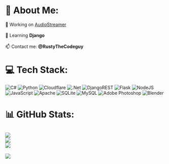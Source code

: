 # 💫 About Me:
 🔭 Working on [AudioStreamer](https://github.com/cd-con/AudioStreamer-server)<br><br> 🌱 Learning **Django**<br><br> 📫 Contact me: **@RustyTheCodeguy**


# 💻 Tech Stack:
![C#](https://img.shields.io/badge/c%23-%23239120.svg?style=plastic&logo=c-sharp&logoColor=white) ![Python](https://img.shields.io/badge/python-3670A0?style=plastic&logo=python&logoColor=ffdd54) ![Cloudflare](https://img.shields.io/badge/Cloudflare-F38020?style=plastic&logo=Cloudflare&logoColor=white) ![.Net](https://img.shields.io/badge/.NET-5C2D91?style=plastic&logo=.net&logoColor=white) ![DjangoREST](https://img.shields.io/badge/DJANGO-REST-ff1709?style=plastic&logo=django&logoColor=white&color=ff1709&labelColor=gray) ![Flask](https://img.shields.io/badge/flask-%23000.svg?style=plastic&logo=flask&logoColor=white) ![NodeJS](https://img.shields.io/badge/node.js-6DA55F?style=plastic&logo=node.js&logoColor=white) ![JavaScript](https://img.shields.io/badge/javascript-%23323330.svg?style=plastic&logo=javascript&logoColor=%23F7DF1E) ![Apache](https://img.shields.io/badge/apache-%23D42029.svg?style=plastic&logo=apache&logoColor=white) ![SQLite](https://img.shields.io/badge/sqlite-%2307405e.svg?style=plastic&logo=sqlite&logoColor=white) ![MySQL](https://img.shields.io/badge/mysql-%2300f.svg?style=plastic&logo=mysql&logoColor=white) ![Adobe Photoshop](https://img.shields.io/badge/adobephotoshop-%2331A8FF.svg?style=plastic&logo=adobephotoshop&logoColor=white) ![Blender](https://img.shields.io/badge/blender-%23F5792A.svg?style=plastic&logo=blender&logoColor=white)
# 📊 GitHub Stats:
![](https://github-readme-stats.vercel.app/api?username=cd-con&theme=dark&hide_border=false&include_all_commits=true&count_private=true)<br/>
![](https://github-readme-streak-stats.herokuapp.com/?user=cd-con&theme=dark&hide_border=false)<br/>
![](https://github-readme-stats.vercel.app/api/top-langs/?username=cd-con&theme=dark&hide_border=false&include_all_commits=true&count_private=true&layout=compact)
---
[![](https://visitcount.itsvg.in/api?id=cd-con&icon=0&color=0)](https://visitcount.itsvg.in)
